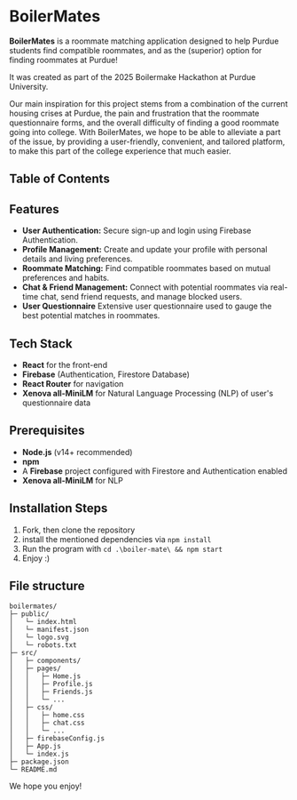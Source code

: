 # BoilerMates

**BoilerMates** is a roommate matching application designed to help Purdue students find compatible roommates, and as the (superior) option for finding roommates at Purdue! 

It was created as part of the 2025 Boilermake Hackathon at Purdue University.

Our main inspiration for this project stems from a combination of the current housing crises at Purdue, the pain and frustration that the roommate questionnaire forms, and the overall difficulty of finding a good roommate going into college. With BoilerMates, we hope to be able to alleviate a part of the issue, by providing a user-friendly, convenient, and tailored platform, to make this part of the college experience that much easier.

## Table of Contents

## Features

- **User Authentication:** Secure sign-up and login using Firebase Authentication.
- **Profile Management:** Create and update your profile with personal details and living preferences.
- **Roommate Matching:** Find compatible roommates based on mutual preferences and habits.
- **Chat & Friend Management:** Connect with potential roommates via real-time chat, send friend requests, and manage blocked users.
- **User Questionnaire** Extensive user questionnaire used to gauge the best potential matches in roommates.

## Tech Stack

- **React** for the front-end
- **Firebase** (Authentication, Firestore Database)
- **React Router** for navigation
- **Xenova all-MiniLM** for Natural Language Processing (NLP) of user's questionnaire data

## Prerequisites
- **Node.js** (v14+ recommended)
- **npm**
- A **Firebase** project configured with Firestore and Authentication enabled
- **Xenova all-MiniLM** for NLP

## Installation Steps
1. Fork, then clone the repository
2. install the mentioned dependencies via ```npm install```
3. Run the program with ```cd .\boiler-mate\ && npm start```
4. Enjoy :)

## File structure
```
boilermates/
├─ public/
│   └─ index.html
│   └─ manifest.json
│   └─ logo.svg
│   └─ robots.txt
├─ src/
│   ├─ components/
│   ├─ pages/
│   │   ├─ Home.js
│   │   ├─ Profile.js
│   │   ├─ Friends.js
│   │   └─ ...
│   ├─ css/
│   │   ├─ home.css
│   │   ├─ chat.css
│   │   └─ ...
│   ├─ firebaseConfig.js
│   ├─ App.js
│   └─ index.js
├─ package.json
└─ README.md
```

We hope you enjoy! 
